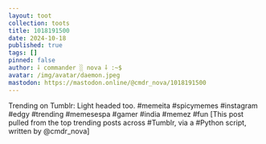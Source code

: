 ```yaml
---
layout: toot
collection: toots
title: 1018191500
date: 2024-10-18
published: true
tags: []
pinned: false
author: ⸸ commander ░ nova ⸸ :~$
avatar: /img/avatar/daemon.jpeg
mastodon: https://mastodon.online/@cmdr_nova/1018191500
---
```


Trending on Tumblr: Light headed too. #memeita #spicymemes #instagram #edgy #trending #memesespa #gamer #india #memez #fun [This post pulled from the top trending posts across #Tumblr, via a #Python script, written by @cmdr_nova]
